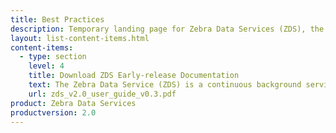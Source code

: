 ```yaml
---
title: Best Practices
description: Temporary landing page for Zebra Data Services (ZDS), the components that collect and transmit usage data from Zebra Android devices.
layout: list-content-items.html
content-items:
  - type: section
    level: 4
    title: Download ZDS Early-release Documentation
    text: The Zebra Data Service (ZDS) is a continuous background service running on all supported Zebra devices and is responsible for collecting and uploading analytics data coming from ZDS plug-ins and Zebra-authorized third-party apps. Data is uploaded to the Zebra analytics database every 24 hours by default with transport secured with HTTPS. ZDS updates itself and the ZDS Plugin, and can accept configuration changes such as upload interval (5-minute min.) and data-collection events using a barcode scanned by the device.  
    url: zds_v2.0_user_guide_v0.3.pdf
product: Zebra Data Services
productversion: 2.0
---
```

